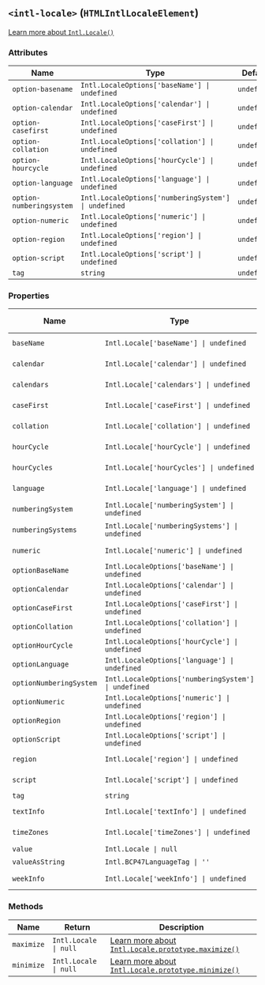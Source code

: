 ## `<intl-locale>` (`HTMLIntlLocaleElement`)

[Learn more about `Intl.Locale()`](http://developer.mozilla.org/en-US/docs/Web/JavaScript/Reference/Global_Objects/Intl/Locale/Locale)

### Attributes

| Name                     | Type                                                 | Default     | Description | Property                |
| ------------------------ | ---------------------------------------------------- | ----------- | ----------- | ----------------------- |
| `option-basename`        | `Intl.LocaleOptions['baseName'] \| undefined`        | `undefined` |             | `optionBaseName`        |
| `option-calendar`        | `Intl.LocaleOptions['calendar'] \| undefined`        | `undefined` |             | `optionCalendar`        |
| `option-casefirst`       | `Intl.LocaleOptions['caseFirst'] \| undefined`       | `undefined` |             | `optionCaseFirst`       |
| `option-collation`       | `Intl.LocaleOptions['collation'] \| undefined`       | `undefined` |             | `optionCollation`       |
| `option-hourcycle`       | `Intl.LocaleOptions['hourCycle'] \| undefined`       | `undefined` |             | `optionHourCycle`       |
| `option-language`        | `Intl.LocaleOptions['language'] \| undefined`        | `undefined` |             | `optionLanguage`        |
| `option-numberingsystem` | `Intl.LocaleOptions['numberingSystem'] \| undefined` | `undefined` |             | `optionNumberingSystem` |
| `option-numeric`         | `Intl.LocaleOptions['numeric'] \| undefined`         | `undefined` |             | `optionNumeric`         |
| `option-region`          | `Intl.LocaleOptions['region'] \| undefined`          | `undefined` |             | `optionRegion`          |
| `option-script`          | `Intl.LocaleOptions['script'] \| undefined`          | `undefined` |             | `optionScript`          |
| `tag`                    | `string`                                             | `undefined` |             | `tag`                   |

### Properties

| Name                    | Type                                                 | Default     | Read only? | Description                                                                                                                                                               | Attribute                |
| ----------------------- | ---------------------------------------------------- | ----------- | ---------- | ------------------------------------------------------------------------------------------------------------------------------------------------------------------------- | ------------------------ |
| `baseName`              | `Intl.Locale['baseName'] \| undefined`               | `undefined` | Yes        | [Learn more about `Intl.Locale.prototype.baseName`](http://developer.mozilla.org/en-US/docs/Web/JavaScript/Reference/Global_Objects/Intl/Locale/baseName)                 |                          |
| `calendar`              | `Intl.Locale['calendar'] \| undefined`               | `undefined` | Yes        | [Learn more about `Intl.Locale.prototype.calendar`](http://developer.mozilla.org/en-US/docs/Web/JavaScript/Reference/Global_Objects/Intl/Locale/calendar)                 |                          |
| `calendars`             | `Intl.Locale['calendars'] \| undefined`              | `undefined` | Yes        | [Learn more about `Intl.Locale.prototype.calendars`](http://developer.mozilla.org/en-US/docs/Web/JavaScript/Reference/Global_Objects/Intl/Locale/calendars)               |                          |
| `caseFirst`             | `Intl.Locale['caseFirst'] \| undefined`              | `undefined` | Yes        | [Learn more about `Intl.Locale.prototype.caseFirst`](http://developer.mozilla.org/en-US/docs/Web/JavaScript/Reference/Global_Objects/Intl/Locale/caseFirst)               |                          |
| `collation`             | `Intl.Locale['collation'] \| undefined`              | `undefined` | Yes        | [Learn more about `Intl.Locale.prototype.collation`](http://developer.mozilla.org/en-US/docs/Web/JavaScript/Reference/Global_Objects/Intl/Locale/collation)               |                          |
| `hourCycle`             | `Intl.Locale['hourCycle'] \| undefined`              | `undefined` | Yes        | [Learn more about `Intl.Locale.prototype.hourCycle`](http://developer.mozilla.org/en-US/docs/Web/JavaScript/Reference/Global_Objects/Intl/Locale/hourCycle)               |                          |
| `hourCycles`            | `Intl.Locale['hourCycles'] \| undefined`             | `undefined` | Yes        | [Learn more about `Intl.Locale.prototype.hourCycles`](http://developer.mozilla.org/en-US/docs/Web/JavaScript/Reference/Global_Objects/Intl/Locale/hourCycles)             |                          |
| `language`              | `Intl.Locale['language'] \| undefined`               | `undefined` | Yes        | [Learn more about `Intl.Locale.prototype.language`](http://developer.mozilla.org/en-US/docs/Web/JavaScript/Reference/Global_Objects/Intl/Locale/language)                 |                          |
| `numberingSystem`       | `Intl.Locale['numberingSystem'] \| undefined`        | `undefined` | Yes        | [Learn more about `Intl.Locale.prototype.numberingSystem`](http://developer.mozilla.org/en-US/docs/Web/JavaScript/Reference/Global_Objects/Intl/Locale/numberingSystem)   |                          |
| `numberingSystems`      | `Intl.Locale['numberingSystems'] \| undefined`       | `undefined` | Yes        | [Learn more about `Intl.Locale.prototype.numberingSystems`](http://developer.mozilla.org/en-US/docs/Web/JavaScript/Reference/Global_Objects/Intl/Locale/numberingSystems) |                          |
| `numeric`               | `Intl.Locale['numeric'] \| undefined`                | `undefined` | Yes        | [Learn more about `Intl.Locale.prototype.numeric`](http://developer.mozilla.org/en-US/docs/Web/JavaScript/Reference/Global_Objects/Intl/Locale/numeric)                   |                          |
| `optionBaseName`        | `Intl.LocaleOptions['baseName'] \| undefined`        | `undefined` |            |                                                                                                                                                                           | `option-basename`        |
| `optionCalendar`        | `Intl.LocaleOptions['calendar'] \| undefined`        | `undefined` |            |                                                                                                                                                                           | `option-calendar`        |
| `optionCaseFirst`       | `Intl.LocaleOptions['caseFirst'] \| undefined`       | `undefined` |            |                                                                                                                                                                           | `option-casefirst`       |
| `optionCollation`       | `Intl.LocaleOptions['collation'] \| undefined`       | `undefined` |            |                                                                                                                                                                           | `option-collation`       |
| `optionHourCycle`       | `Intl.LocaleOptions['hourCycle'] \| undefined`       | `undefined` |            |                                                                                                                                                                           | `option-hourcycle`       |
| `optionLanguage`        | `Intl.LocaleOptions['language'] \| undefined`        | `undefined` |            |                                                                                                                                                                           | `option-language`        |
| `optionNumberingSystem` | `Intl.LocaleOptions['numberingSystem'] \| undefined` | `undefined` |            |                                                                                                                                                                           | `option-numberingsystem` |
| `optionNumeric`         | `Intl.LocaleOptions['numeric'] \| undefined`         | `undefined` |            |                                                                                                                                                                           | `option-numeric`         |
| `optionRegion`          | `Intl.LocaleOptions['region'] \| undefined`          | `undefined` |            |                                                                                                                                                                           | `option-region`          |
| `optionScript`          | `Intl.LocaleOptions['script'] \| undefined`          | `undefined` |            |                                                                                                                                                                           | `option-script`          |
| `region`                | `Intl.Locale['region'] \| undefined`                 | `undefined` | Yes        | [Learn more about `Intl.Locale.prototype.region`](http://developer.mozilla.org/en-US/docs/Web/JavaScript/Reference/Global_Objects/Intl/Locale/region)                     |                          |
| `script`                | `Intl.Locale['script'] \| undefined`                 | `undefined` | Yes        | [Learn more about `Intl.Locale.prototype.script`](http://developer.mozilla.org/en-US/docs/Web/JavaScript/Reference/Global_Objects/Intl/Locale/script)                     |                          |
| `tag`                   | `string`                                             | `undefined` |            |                                                                                                                                                                           | `tag`                    |
| `textInfo`              | `Intl.Locale['textInfo'] \| undefined`               | `undefined` | Yes        | [Learn more about `Intl.Locale.prototype.textInfo`](http://developer.mozilla.org/en-US/docs/Web/JavaScript/Reference/Global_Objects/Intl/Locale/textInfo)                 |                          |
| `timeZones`             | `Intl.Locale['timeZones'] \| undefined`              | `undefined` | Yes        | [Learn more about `Intl.Locale.prototype.timeZones`](http://developer.mozilla.org/en-US/docs/Web/JavaScript/Reference/Global_Objects/Intl/Locale/timeZones)               |                          |
| `value`                 | `Intl.Locale \| null`                                | `undefined` | Yes        |                                                                                                                                                                           |                          |
| `valueAsString`         | `Intl.BCP47LanguageTag \| ''`                        | `undefined` | Yes        |                                                                                                                                                                           |                          |
| `weekInfo`              | `Intl.Locale['weekInfo'] \| undefined`               | `undefined` | Yes        | [Learn more about `Intl.Locale.prototype.weekInfo`](http://developer.mozilla.org/en-US/docs/Web/JavaScript/Reference/Global_Objects/Intl/Locale/weekInfo)                 |                          |

### Methods

| Name       | Return                | Description                                                                                                                                                 |
| ---------- | --------------------- | ----------------------------------------------------------------------------------------------------------------------------------------------------------- |
| `maximize` | `Intl.Locale \| null` | [Learn more about `Intl.Locale.prototype.maximize()`](http://developer.mozilla.org/en-US/docs/Web/JavaScript/Reference/Global_Objects/Intl/Locale/maximize) |
| `minimize` | `Intl.Locale \| null` | [Learn more about `Intl.Locale.prototype.minimize()`](http://developer.mozilla.org/en-US/docs/Web/JavaScript/Reference/Global_Objects/Intl/Locale/minimize) |
